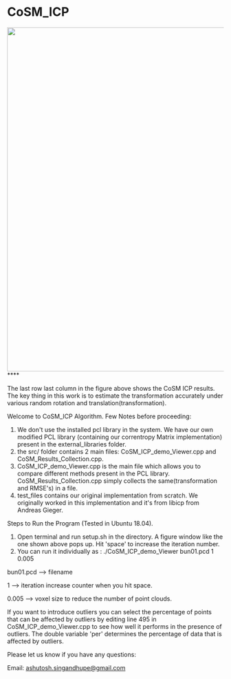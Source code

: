 # CoSM_ICP
<img src="gif_1.gif" width="1380" height="800"/>****

The last row last column in the figure above shows the CoSM ICP results. The key thing in this work is to estimate the transformation accurately under various random rotation and translation(transformation). 

Welcome to CoSM_ICP Algorithm.
Few Notes before proceeding:
1) We don't use the installed pcl library in the system. We have our own modified PCL library (containing our correntropy Matrix implementation) present in the external_libraries folder. 
2) the src/ folder contains 2 main files: CoSM_ICP_demo_Viewer.cpp and CoSM_Results_Collection.cpp.
3) CoSM_ICP_demo_Viewer.cpp is the main file which allows you to compare different methods present in the PCL library. CoSM_Results_Collection.cpp simply collects the same(transformation and RMSE's) in a file.
4) test_files contains our original implementation from scratch. We originally worked in this implementation and it's from libicp from Andreas Gieger.

Steps to Run the Program (Tested in Ubuntu 18.04).
1) Open terminal and run setup.sh in the directory. A figure window like the one shown above pops up. Hit 'space' to increase the iteration number.
2) You can run it individually as :  ./CoSM_ICP_demo_Viewer bun01.pcd 1 0.005


bun01.pcd --> filename

1 --> iteration increase counter when you hit space.

0.005 --> voxel size to reduce the number of point clouds.

If you want to introduce outliers you can select the percentage of points that can be affected by outliers by editing line 495 in CoSM_ICP_demo_Viewer.cpp to see how well it performs in the presence of outliers. The double variable 'per' determines the percentage of data that is affected by outliers.

Please let us know if you have any questions: 

Email: ashutosh.singandhupe@gmail.com
  
  
